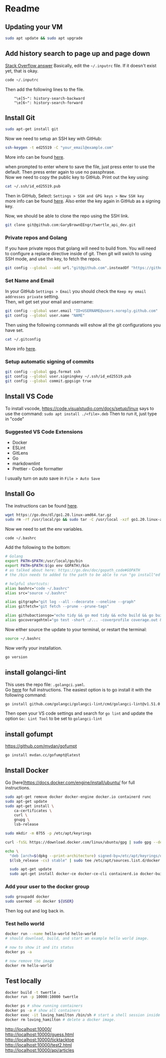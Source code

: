 # Readme

## Updating your VM

```bash
sudo apt update && sudo apt upgrade
```

## Add history search to page up and page down

[Stack Overflow answer](https://stackoverflow.com/questions/60153457/how-to-enable-history-search-by-page-up-down-in-git-bash-like-in-linux)
Basically, edit the `~/.inputrc` file. If it doesn't exist yet, that is okay.

```bash
code ~/.inputrc
```

Then add the following lines to the file.

```file
    "\e[5~": history-search-backward
    "\e[6~": history-search-forward
```

## Install Git

```bash
sudo apt-get install git
```

Now we need to setup an SSH key with GitHub:

```bash
ssh-keygen -t ed25519 -C "your_email@example.com"
```

More info can be found [here](https://docs.github.com/en/authentication/connecting-to-github-with-ssh/generating-a-new-ssh-key-and-adding-it-to-the-ssh-agent).

when prompted to enter where to save the file, just press enter to use the default. Then press enter again to use no passphrase.  
Now we need to copy the public key to GitHub. Print out the key using:

```bash
cat ~/.ssh/id_ed25519.pub
```

Then in GitHub, Select: `Settings > SSH and GPG keys > New SSH key`  
more info can be found [here](https://docs.github.com/en/authentication/connecting-to-github-with-ssh/adding-a-new-ssh-key-to-your-github-account?platform=linux).
Also enter the key again in GitHub as a signing key.

Now, we should be able to clone the repo using the SSH link.

```bash
git clone git@github.com:GaryBrownEEngr/twertle_api_dev.git
```

### Private repos and Golang

If you have private repos that golang will need to build from. You will need to configure a replace directive inside of git. Then git will swich to using SSH mode, and use the key, to fetch the repos.

```bash
git config --global --add url."git@github.com".insteadOf "https://github.com"
```

### Set Name and Email

In your GitHub `Settings > Email` you should check the `Keep my email addresses private` setting.  
Then, wit get set your email and username:

```bash
git config --global user.email "ID+USERNAME@users.noreply.github.com"
git config --global user.name "NAME"
```

Then using the following commands will eshow all the git configurations you have set.

```bash
cat ~/.gitconfig
```

More info [here](https://docs.github.com/en/account-and-profile/setting-up-and-managing-your-personal-account-on-github/managing-email-preferences/setting-your-commit-email-address).
  
### Setup automatic signing of commits

```bash
git config --global gpg.format ssh
git config --global user.signingkey ~/.ssh/id_ed25519.pub
git config --global commit.gpgsign true
```

## Install VS Code

To install vscode, <https://code.visualstudio.com/docs/setup/linux> says to use the command: `sudo apt install ./<file>.deb`
Then to run it, just type in "code"

### Suggested VS Code Extensions

- Docker
- ESLint
- GitLens
- Go
- markdownlint
- Prettier - Code formatter

I usually turn on auto save in `File > Auto Save`

## Install Go

The instructions can be found [here](https://go.dev/doc/install).

```bash
wget https://go.dev/dl/go1.20.linux-amd64.tar.gz
sudo rm -rf /usr/local/go && sudo tar -C /usr/local -xzf go1.20.linux-amd64.tar.gz
```

Now we need to set the env variables.

```bash
code ~/.bashrc
```

Add the following to the bottom:

```bash
# Golang
export PATH=$PATH:/usr/local/go/bin
export PATH=$PATH:$(go env GOPATH)/bin
# as talked about here: https://go.dev/doc/gopath_code#GOPATH
# the /bin needs to added to the path to be able to run "go install"ed things.

# helpful shortcuts:
alias bashrc="code ~/.bashrc"
alias src="source ~/.bashrc"

alias gitgraph="git log --all --decorate --oneline --graph"
alias gitfetch="git fetch --prune --prune-tags"

alias githubactionsgo="echo tidy && go mod tidy && echo build && go build ./... && echo vet && go vet ./... && echo test && go test ./... && echo lint && golangci-lint run"
alias gocoveragehtml="go test -short ./... -coverprofile coverage.out && go tool cover -html=coverage.out -o coverage.html && sleep 2 && firefox coverage.html"
```

Now either source the update to your terminal, or restart the terminal:

```bash
source ~/.bashrc
```

Now verify your installation.

```bash
go version
```

## install golangci-lint

This uses the repo file: `.golangci.yaml`.  
Go [here](https://golangci-lint.run/usage/install/) for full instructions. The easiest option is to go install it with the following command:

```bash
go install github.com/golangci/golangci-lint/cmd/golangci-lint@v1.51.0
```

Then open your VS code settings and search for `go lint` and update the option `Go: Lint Tool` to be set to `golangci-lint`

## install gofumpt

<https://github.com/mvdan/gofumpt>

```bash
go install mvdan.cc/gofumpt@latest
```

## Install Docker

Go [here]<https://docs.docker.com/engine/install/ubuntu/> for full instructions.

```bash
sudo apt-get remove docker docker-engine docker.io containerd runc
sudo apt-get update
sudo apt-get install \
    ca-certificates \
    curl \
    gnupg \
    lsb-release

sudo mkdir -m 0755 -p /etc/apt/keyrings

curl -fsSL https://download.docker.com/linux/ubuntu/gpg | sudo gpg --dearmor -o /etc/apt/keyrings/docker.gpg

echo \
  "deb [arch=$(dpkg --print-architecture) signed-by=/etc/apt/keyrings/docker.gpg] https://download.docker.com/linux/ubuntu \
  $(lsb_release -cs) stable" | sudo tee /etc/apt/sources.list.d/docker.list > /dev/null

  sudo apt-get update
  sudo apt-get install docker-ce docker-ce-cli containerd.io docker-buildx-plugin docker-compose-plugin
```

### Add your user to the docker group

```bash
sudo groupadd docker
sudo usermod -aG docker ${USER}
```

Then log out and log back in.

### Test hello world

```bash
docker run --name hello-world hello-world
# should download, build, and start an example hello world image.

# now to show it and its status
docker ps -a

# now remove the image
docker rm hello-world
```

## Test locally

```bash
docker build -t twertle .
docker run -p 10000:10000 twertle

docker ps # show running containers
docker ps -a # show all containers
docker exec -it loving_hamilton /bin/sh # start a shell session inside the container
docker rm loving_hamilton # delete a docker image.
```

<http://localhost:10000/>  
<http://localhost:10000/guess.html>  
<http://localhost:10000/ticktacktoe>  
<http://localhost:10000/test2.html>  
<http://localhost:10000/api/articles>
